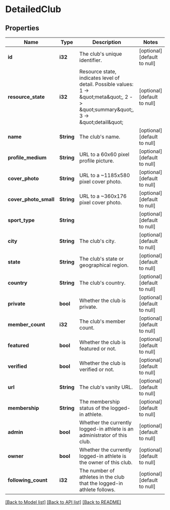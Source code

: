 # DetailedClub

## Properties
Name | Type | Description | Notes
------------ | ------------- | ------------- | -------------
**id** | **i32** | The club&#39;s unique identifier. | [optional] [default to null]
**resource_state** | **i32** | Resource state, indicates level of detail. Possible values: 1 -&gt; \&quot;meta\&quot;, 2 -&gt; \&quot;summary\&quot;, 3 -&gt; \&quot;detail\&quot; | [optional] [default to null]
**name** | **String** | The club&#39;s name. | [optional] [default to null]
**profile_medium** | **String** | URL to a 60x60 pixel profile picture. | [optional] [default to null]
**cover_photo** | **String** | URL to a ~1185x580 pixel cover photo. | [optional] [default to null]
**cover_photo_small** | **String** | URL to a ~360x176  pixel cover photo. | [optional] [default to null]
**sport_type** | **String** |  | [optional] [default to null]
**city** | **String** | The club&#39;s city. | [optional] [default to null]
**state** | **String** | The club&#39;s state or geographical region. | [optional] [default to null]
**country** | **String** | The club&#39;s country. | [optional] [default to null]
**private** | **bool** | Whether the club is private. | [optional] [default to null]
**member_count** | **i32** | The club&#39;s member count. | [optional] [default to null]
**featured** | **bool** | Whether the club is featured or not. | [optional] [default to null]
**verified** | **bool** | Whether the club is verified or not. | [optional] [default to null]
**url** | **String** | The club&#39;s vanity URL. | [optional] [default to null]
**membership** | **String** | The membership status of the logged-in athlete. | [optional] [default to null]
**admin** | **bool** | Whether the currently logged-in athlete is an administrator of this club. | [optional] [default to null]
**owner** | **bool** | Whether the currently logged-in athlete is the owner of this club. | [optional] [default to null]
**following_count** | **i32** | The number of athletes in the club that the logged-in athlete follows. | [optional] [default to null]

[[Back to Model list]](../README.md#documentation-for-models) [[Back to API list]](../README.md#documentation-for-api-endpoints) [[Back to README]](../README.md)


